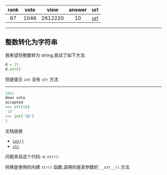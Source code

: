 
| rank | vote | view | answer | url |
|:-:|:-:|:-:|:-:|:-:|
|87|1046|2612220|10| [url](http://stackoverflow.com/questions/961632/converting-integer-to-string-in-python) |
***

## 整数转化为字符串

我希望将整数转为 string,我试了如下方法:

```python
d = 15
d.str()
```

但是提示 `int` 没有 `str` 方法

***

```python
1641
down vote
accepted
>>> str(10)
'10'
>>> int('10')
1
```

文档链接

* [`int()`](https://docs.python.org/2/library/functions.html#int)
* [`str`](https://docs.python.org/2/library/functions.html#str)

问题来自这个代码: `d.str()`.

转换是使用的内建 `str()` 函数,调用的是其参数的 `__str__()` 方法